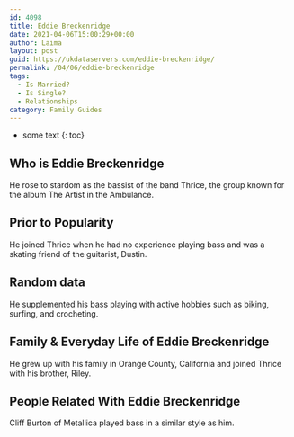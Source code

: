 ```yaml
---
id: 4098
title: Eddie Breckenridge
date: 2021-04-06T15:00:29+00:00
author: Laima
layout: post
guid: https://ukdataservers.com/eddie-breckenridge/
permalink: /04/06/eddie-breckenridge
tags:
  - Is Married?
  - Is Single?
  - Relationships
category: Family Guides
---
```


* some text
{: toc}


## Who is Eddie Breckenridge
                  
                  
                  
He rose to stardom as the bassist of the band Thrice, the group known for the album The Artist in the Ambulance.
                  
              
            
              
            
                
                
                
## Prior to Popularity
                  
                  
                  
He joined Thrice when he had no experience playing bass and was a skating friend of the guitarist, Dustin.
                  
              
            
              
            
                
                
                
## Random data
                  
                  
                  
He supplemented his bass playing with active hobbies such as biking, surfing, and crocheting.
                  
              
            
              
            
                
                
                
## Family & Everyday Life of Eddie Breckenridge
                  
                  
                  
He grew up with his family in Orange County, California and joined Thrice with his brother, Riley.
                  
              
            
              
            
                
                
                
## People Related With Eddie Breckenridge
                  
                  
                  
Cliff Burton of Metallica played bass in a similar style as him.
                  
              
            
              
            
                
              
            
              
              
            
            
              
            
          
          
          